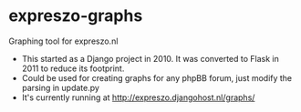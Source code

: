 expreszo-graphs
===============

Graphing tool for expreszo.nl

* This started as a Django project in 2010. It was converted to Flask in 2011 to reduce its footprint.
* Could be used for creating graphs for any phpBB forum, just modify the parsing in update.py
* It's currently running at http://expreszo.djangohost.nl/graphs/

